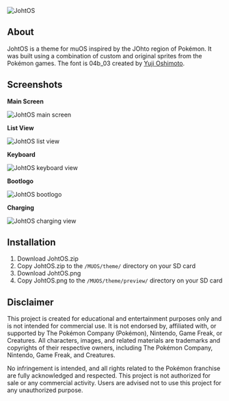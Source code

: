 ![JohtOS](https://i.imgur.com/TLisIbS.png)

## About
JohtOS is a theme for muOS inspired by the JOhto region of Pokémon. It was built using a combination of custom and original sprites from the Pokémon games. The font is 04b_03 created by [Yuji Oshimoto](http://www.04.jp.org/).

## Screenshots

**Main Screen**

![JohtOS main screen](https://i.imgur.com/hZt21eS.gif)

**List View**

![JohtOS list view](https://i.imgur.com/4aKv5GA.png)

**Keyboard**

![JohtOS keyboard view](https://i.imgur.com/KVeOgu1.png)

**Bootlogo**

![JohtOS bootlogo](https://i.imgur.com/9KBDHwh.png)

**Charging**

![JohtOS charging view](https://i.imgur.com/3i8TTA2.png)

## Installation

1. Download JohtOS.zip
2. Copy JohtOS.zip to the `/MUOS/theme/` directory on your SD card
3. Download JohtOS.png
4. Copy JohtOS.png to the `/MUOS/theme/preview/` directory on your SD card

## Disclaimer

This project is created for educational and entertainment purposes only and is not intended for commercial use. It is not endorsed by, affiliated with, or supported by The Pokémon Company (Pokémon), Nintendo, Game Freak, or Creatures. All characters, images, and related materials are trademarks and copyrights of their respective owners, including The Pokémon Company, Nintendo, Game Freak, and Creatures.

No infringement is intended, and all rights related to the Pokémon franchise are fully acknowledged and respected. This project is not authorized for sale or any commercial activity. Users are advised not to use this project for any unauthorized purpose.